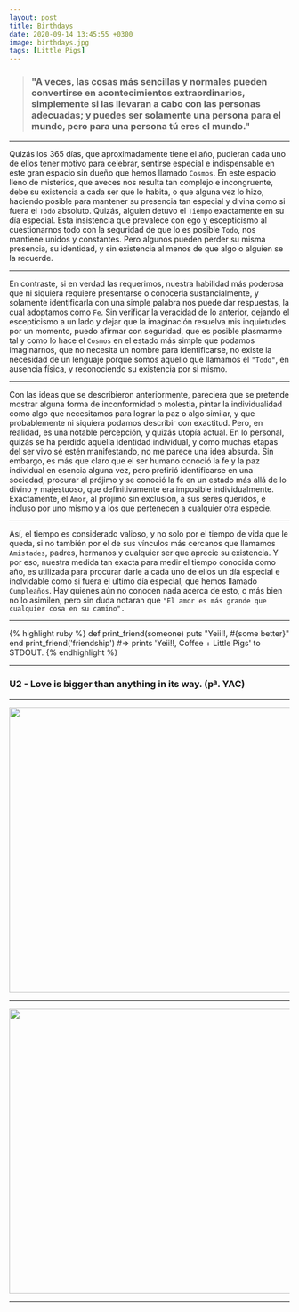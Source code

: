 ```yaml
---
layout: post
title: Birthdays
date: 2020-09-14 13:45:55 +0300
image: birthdays.jpg
tags: [Little Pigs]
---
```


> <h3>"A veces, las cosas más sencillas y normales pueden convertirse en acontecimientos extraordinarios, simplemente si las llevaran a cabo con las personas adecuadas; y puedes ser solamente una persona para el mundo, pero para una persona tú eres el mundo."</h3>

***

Quizás los 365 días, que aproximadamente tiene el año, pudieran cada uno de ellos tener motivo para celebrar, sentirse especial e indispensable en este gran espacio sin dueño que hemos llamado ```Cosmos```. En este espacio lleno de misterios, que aveces nos resulta tan complejo e incongruente, debe su existencia a cada ser que lo habita, o que alguna vez lo hizo, haciendo posible para mantener su presencia tan especial y divina como si fuera el ```Todo``` absoluto. Quizás, alguien detuvo el ```Tiempo``` exactamente en su día especial. Esta insistencia que prevalece con ego y escepticismo al cuestionarnos todo con la seguridad de que lo es posible ```Todo```, nos mantiene unidos y constantes. Pero algunos pueden perder su misma presencia, su identidad, y sin existencia al menos de que algo o alguien se la recuerde.

***

En contraste, si en verdad las requerimos, nuestra habilidad más poderosa que ni siquiera requiere presentarse o conocerla sustancialmente, y solamente identificarla con una simple palabra nos puede dar respuestas, la cual adoptamos como ```Fe```. Sin verificar la veracidad de lo anterior, dejando el escepticismo a un lado y dejar que la imaginación resuelva mis inquietudes por un momento, puedo afirmar con seguridad, que es posible plasmarme tal y como lo hace el ```Cosmos``` en el estado más simple que podamos imaginarnos, que no necesita un nombre para identificarse, no existe la necesidad de un lenguaje porque somos aquello que llamamos el ```"Todo"```, en ausencia física, y reconociendo su existencia por si mismo. 

***

Con las ideas que se describieron anteriormente, pareciera que se pretende mostrar alguna forma de inconformidad o molestia, pintar la individualidad como algo que necesitamos para lograr la paz o algo similar, y que probablemente ni siquiera podamos describir con exactitud. Pero, en realidad, es una notable percepción, y quizás utopía actual. En lo personal, quizás se ha perdido aquella identidad individual, y como muchas etapas del ser vivo sé estén manifestando, no me parece una idea absurda. Sin embargo, es más que claro que el ser humano conoció la fe y la paz individual en esencia alguna vez, pero prefirió identificarse en una sociedad, procurar al prójimo y se conoció la fe en un estado más allá de lo divino y majestuoso, que definitivamente era imposible individualmente. Exactamente, el ```Amor```, al prójimo sin exclusión, a sus seres queridos, e incluso por uno mismo y a los que pertenecen a cualquier otra especie. 

***

Así, el tiempo es considerado valioso, y no solo por el tiempo de vida que le queda, si no también por el de sus vínculos más cercanos que llamamos ```Amistades```, padres, hermanos y cualquier ser que aprecie su existencia. Y por eso, nuestra medida tan exacta para medir el tiempo conocida como año, es utilizada para procurar darle a cada uno de ellos un día especial e inolvidable como si fuera el ultimo día especial, que hemos llamado ```Cumpleaños```. Hay quienes aún no conocen nada acerca de esto, o más bien no lo asimilen, pero sin duda notaran que ```"El amor es más grande que cualquier cosa en su camino".```

***

{% highlight ruby %}
def print_friend(someone)
  puts "Yeii!!, #{some better}"
end
print_friend('friendship')
#=> prints 'Yeii!!, Coffee + Little Pigs' to STDOUT.
{% endhighlight %}

***

### U2 - Love is bigger than anything in its way. (pª. YAC)

<div id="vahngraff-app"></div>
<script>
$( function () {
  set_iframe("vahngraff-app", '{{ site.url }}/vahngraff');
});
</script>

***

<img src="/{{site.img}}/posts/birthdays/coffee.jpg" alt="" class="reveal-in" width="910" height="512">

***

<img src="/{{site.img}}/posts/birthdays/friends.jpg" alt="" class="reveal-in" width="910" height="512">

***
